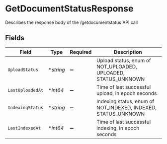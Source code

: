 # GetDocumentStatusResponse

Describes the response body of the /getdocumentstatus API call


## Fields

| Field                                                         | Type                                                          | Required                                                      | Description                                                   |
| ------------------------------------------------------------- | ------------------------------------------------------------- | ------------------------------------------------------------- | ------------------------------------------------------------- |
| `UploadStatus`                                                | **string*                                                     | :heavy_minus_sign:                                            | Upload status, enum of NOT_UPLOADED, UPLOADED, STATUS_UNKNOWN |
| `LastUploadedAt`                                              | **int64*                                                      | :heavy_minus_sign:                                            | Time of last successful upload, in epoch seconds              |
| `IndexingStatus`                                              | **string*                                                     | :heavy_minus_sign:                                            | Indexing status, enum of NOT_INDEXED, INDEXED, STATUS_UNKNOWN |
| `LastIndexedAt`                                               | **int64*                                                      | :heavy_minus_sign:                                            | Time of last successful indexing, in epoch seconds            |